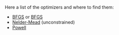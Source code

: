 Here a list of the optimizers and where to find them:
- [BFGS](https://github.com/chokkan/liblbfgs) or [BFGS](https://github.com/emmt/Algorithms/tree/master/lbfgsb)
- [Nelder-Mead](https://github.com/matteotiziano/nelder-mead) (unconstrained)
- [Powell](https://github.com/emmt/Algorithms/tree/master/bobyqa)
